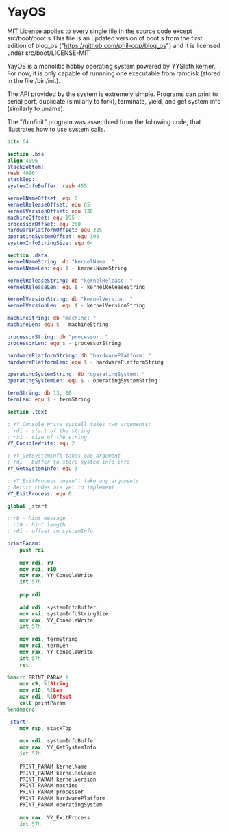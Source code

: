 # YayOS

MIT License applies to every single file in the source code except src/boot/boot.s
This file is an updated version of boot.s from the first edition of blog_os ("https://github.com/phil-opp/blog_os") and it is licensed under src/boot/LICENSE-MIT

YayOS is a monolitic hobby operating system powered by YYSloth kerner. For now, it is only capable of runnning one executable from ramdisk (stored in the file /bin/init).

The API provided by the system is extremely simple. Programs can print to serial port, duplicate (similarly to fork), terminate, yield, and get system info (similarly to uname).

The "/bin/init" program was assembled from the following code, that illustrates how to
use system calls.

```nasm
bits 64

section .bss
align 4096
stackBottom:
resb 4096
stackTop:
systemInfoBuffer: resb 455

kernelNameOffset: equ 0
kernelReleaseOffset: equ 65
kernelVersionOffset: equ 130
machineOffset: equ 195
processorOffset: equ 260
hardwarePlatformOffset: equ 325
operatingSystemOffset: equ 390
systemInfoStringSize: equ 64

section .data
kernelNameString: db "kernelName: "
kernelNameLen: equ $ - kernelNameString

kernelReleaseString: db "kernelRelease: "
kernelReleaseLen: equ $ - kernelReleaseString

kernelVersionString: db "kernelVersion: "
kernelVersionLen: equ $ - kernelVersionString

machineString: db "machine: "
machineLen: equ $ - machineString

processorString: db "processor: "
processorLen: equ $ - processorString

hardwarePlatformString: db "hardwarePlatform: "
hardwarePlatformLen: equ $ - hardwarePlatformString

operatingSystemString: db "operatingSystem: "
operatingSystemLen: equ $ - operatingSystemString

termString: db 13, 10
termLen: equ $ - termString

section .text

; YY_Console_Write syscall takes two arguments:
; rdi - start of the string
; rsi - size of the string
YY_ConsoleWrite: equ 2

; YY_GetSystemInfo takes one argument
; rdi - buffer to store system info into
YY_GetSystemInfo: equ 3

; YY_ExitProcess doesn't take any arguments
; Return codes are yet to implement
YY_ExitProcess: equ 0

global _start

; r9 - hint message
; r10 - hint length
; rdi - offset in systemInfo

printParam:
    push rdi
    
    mov rdi, r9
    mov rsi, r10
    mov rax, YY_ConsoleWrite
    int 57h
    
    pop rdi
    
    add rdi, systemInfoBuffer
    mov rsi, systemInfoStringSize
    mov rax, YY_ConsoleWrite
    int 57h
    
    mov rdi, termString
    mov rsi, termLen
    mov rax, YY_ConsoleWrite
    int 57h
    ret
    
%macro PRINT_PARAM 1
    mov r9, %1String
    mov r10, %1Len
    mov rdi, %1Offset
    call printParam
%endmacro

_start:
    mov rsp, stackTop
    
    mov rdi, systemInfoBuffer
    mov rax, YY_GetSystemInfo
    int 57h
    
    PRINT_PARAM kernelName
    PRINT_PARAM kernelRelease
    PRINT_PARAM kernelVersion
    PRINT_PARAM machine
    PRINT_PARAM processor
    PRINT_PARAM hardwarePlatform
    PRINT_PARAM operatingSystem
    
    mov rax, YY_ExitProcess
    int 57h
```